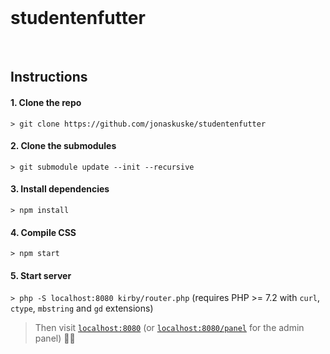 <br>

# studentenfutter

<br>

## Instructions

#### 1. Clone the repo

`> git clone https://github.com/jonaskuske/studentenfutter`

#### 2. Clone the submodules

`> git submodule update --init --recursive`

#### 3. Install dependencies

`> npm install`

#### 4. Compile CSS

`> npm start`

#### 5. Start server

`> php -S localhost:8080 kirby/router.php` (requires PHP >= 7.2 with `curl`, `ctype`, `mbstring` and `gd` extensions)

> Then visit [`localhost:8080`](http://localhost:8080) (or [`localhost:8080/panel`](http://localhost:8080/panel) for the admin panel) 👍🏻

